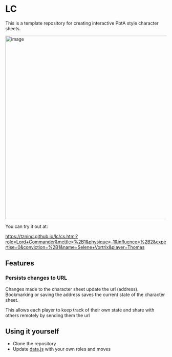 # LC
This is a template repository for creating interactive PbtA style character sheets.

<img width="956" height="573" alt="image" src="https://github.com/user-attachments/assets/02a1f67c-de79-4e7e-a043-8e90e0f645f2" />

You can try it out at:

https://tznind.github.io/lc/cs.html?role=Lord+Commander&mettle=%2B1&physique=-1&influence=%2B2&expertise=0&conviction=%2B1&name=Selene+Vortrix&player=Thomas

## Features

### Persists changes to URL
Changes made to the character sheet update the url (address). Bookmarking or saving the address saves the current state of the character sheet.

This allows each player to keep track of their own state and share with others remotely by sending them the url

## Using it yourself

- Clone the repository
- Update [data.js](./data.js) with your own roles and moves


